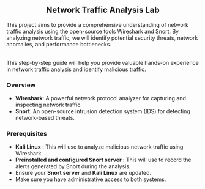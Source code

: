 <h2 align="center"> Network Traffic Analysis Lab </h2>
This project aims to provide a comprehensive understanding of network traffic analysis using the open-source tools Wireshark and Snort. 
By analyzing network traffic, we will identify potential security threats, network anomalies, and performance bottlenecks.</br>

</br>This step-by-step guide will help you provide valuable hands-on experience in network traffic analysis and identify malicious traffic.

### Overview
* **Wireshark**: A powerful network protocol analyzer for capturing and inspecting network traffic.
* **Snort**: An open-source intrusion detection system (IDS) for detecting network-based threats.

### Prerequisites
* **Kali Linux** : This will use to analyze malicious network traffic using Wireshark
* **Preinstalled and configured Snort server** : This will use to record the alerts generated by Snort during the analysis.
* Ensure your **Snort server** and **Kali Linux** are updated.
* Make sure you have administrative access to both systems.
